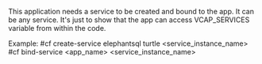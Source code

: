 This application needs a service to be created and bound to the app. It can be any service. It's just to show that the app can access VCAP_SERVICES variable from within the code.

Example:
#cf create-service elephantsql turtle <service_instance_name>     
#cf bind-service <app_name> <service_instance_name>

